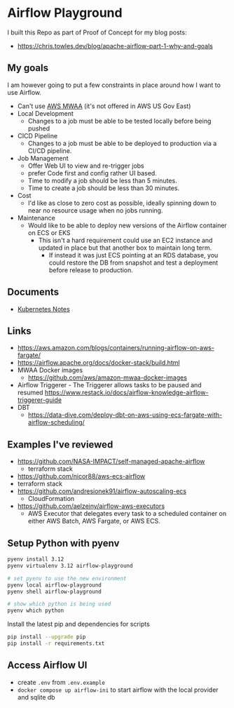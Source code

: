# Airflow Playground

I built this Repo as part of Proof of Concept for my blog posts:

- <https://chris.towles.dev/blog/apache-airflow-part-1-why-and-goals>

## My goals

I am however going to put a few constraints in place around how I want to use Airflow.

- Can't use [AWS MWAA](https://aws.amazon.com/mwaa/) (it's not offered in AWS US Gov East)
- Local Development
  - Changes to a job must be able to be tested locally before being pushed
- CICD Pipeline
  - Changes to a job must be able to be deployed to production via a CI/CD pipeline.
- Job Management
  - Offer Web UI to view and re-trigger jobs
  - prefer Code first and config rather UI based.
  - Time to modify a job should be less than 5 minutes.
  - Time to create a job should be less than 30 minutes.
- Cost
  - I'd like as close to zero cost as possible, ideally spinning down to near no resource usage when no jobs running.
- Maintenance
  - Would like to be able to deploy new versions of the Airflow container on ECS or EKS
    - This isn't a hard requirement could use an EC2 instance and updated in place but that another box to maintain long term.
      - If instead it was just ECS pointing at an RDS database, you could restore the DB from snapshot and test a deployment before release to production.

## Documents

- [Kubernetes Notes](./docs/kubernetes_notes.md)

## Links

- <https://aws.amazon.com/blogs/containers/running-airflow-on-aws-fargate/>
- <https://airflow.apache.org/docs/docker-stack/build.html>
- MWAA Docker images
  - <https://github.com/aws/amazon-mwaa-docker-images>
- Airflow Triggerer - The Triggerer allows tasks to be paused and resumed
  <https://www.restack.io/docs/airflow-knowledge-airflow-triggerer-guide>
- DBT
  - https://data-dive.com/deploy-dbt-on-aws-using-ecs-fargate-with-airflow-scheduling/


## Examples I've reviewed

- <https://github.com/NASA-IMPACT/self-managed-apache-airflow>
  - terraform stack
- <https://github.com/nicor88/aws-ecs-airflow>
- terraform stack
- <https://github.com/andresionek91/airflow-autoscaling-ecs>
  - CloudFormation
- <https://github.com/aelzeiny/airflow-aws-executors>
  - AWS Executor that delegates every task to a scheduled container on either AWS Batch, AWS Fargate, or AWS ECS.

## Setup Python with pyenv

```bash
pyenv install 3.12
pyenv virtualenv 3.12 airflow-playground

# set pyenv to use the new environment
pyenv local airflow-playground
pyenv shell airflow-playground

# show which python is being used
pyenv which python
```

Install the latest pip and dependencies for scripts

```bash
pip install --upgrade pip
pip install -r requirements.txt

```

## Access Airflow UI

- create `.env` from `.env.example`
- `docker compose up airflow-ini` to start airflow with the local provider and sqlite db


